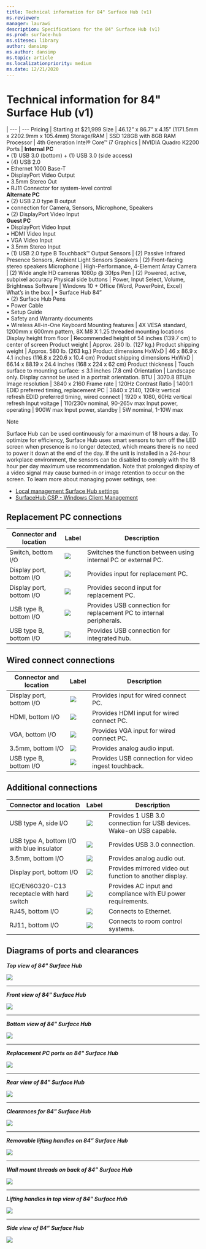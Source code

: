 ```yaml
---
title: Technical information for 84" Surface Hub (v1)
ms.reviewer: 
manager: laurawi
description: Specifications for the 84" Surface Hub (v1)
ms.prod: surface-hub
ms.sitesec: library
author: dansimp
ms.author: dansimp
ms.topic: article
ms.localizationpriority: medium
ms.date: 12/21/2020
---
```


# Technical information for 84" Surface Hub (v1)

|
--- | ---
Pricing	| Starting at $21,999 
Size |	46.12” x 86.7” x 4.15” (1171.5mm x 2202.9mm x 105.4mm)
Storage/RAM	| SSD 128GB with 8GB RAM
Processor	| 4th Generation Intel® Core™ i7 
Graphics |	NVIDIA Quadro K2200 
Ports |	**Internal PC**<br>• (1) USB 3.0 (bottom) + (1) USB 3.0 (side access)<br>• (4) USB 2.0<br>•  Ethernet 1000 Base-T<br>• DisplayPort Video Output<br>• 3.5mm Stereo Out<br>• RJ11 Connector for system-level control<br>**Alternate PC**<br>• (2) USB 2.0 type B output<br>•  connection for Camera, Sensors, Microphone, Speakers<br>• (2) DisplayPort Video Input<br>**Guest PC**<br>• DisplayPort Video Input<br>• HDMI Video Input<br>• VGA Video Input<br>• 3.5mm Stereo Input<br>• (1) USB 2.0 type B Touchback™ Output
Sensors	 | (2) Passive Infrared Presence Sensors, Ambient Light Sensors 
Speakers |	(2) Front-facing stereo speakers 
Microphone |	High-Performance, 4-Element Array 
Camera |	(2) Wide angle HD cameras 1080p @ 30fps 
Pen |	(2) Powered, active, subpixel accuracy 
Physical side buttons |	Power, Input Select, Volume, Brightness 
Software |	Windows 10 + Office (Word, PowerPoint, Excel) 
What’s in the box |	• Surface Hub 84”<br>• (2) Surface Hub Pens<br>• Power Cable<br>• Setup Guide<br>• Safety and Warranty documents<br>• Wireless All-in-One Keyboard
Mounting features	| 4X VESA standard, 1200mm x 600mm pattern, 8X M8 X 1.25 threaded mounting locations
Display height from floor	| Recommended height of 54 inches (139.7 cm) to center of screen
Product weight |	Approx. 280 lb. (127 kg.)
Product shipping weight	 | Approx. 580 lb. (263 kg.)
Product dimensions HxWxD | 	46 x 86.9 x 4.1 inches (116.8 x 220.6 x 10.4 cm)
Product shipping dimensions HxWxD |	66.14 x 88.19 x 24.4 inches (168 x 224 x 62 cm)
Product thickness	| Touch surface to mounting surface: ≤ 3.1 inches (7.8 cm)
Orientation	 | Landscape only. Display cannot be used in a portrait orientation.
BTU	 | 3070.8 BTU/h
Image resolution |	3840 x 2160
Frame rate |	120Hz
Contrast Ratio | 1400:1
EDID preferred timing, replacement PC |	3840 x 2140, 120Hz vertical refresh
EDID preferred timing, wired connect |	1920 x 1080, 60Hz vertical refresh
Input voltage | 110/230v nominal, 90-265v max
Input power, operating |	900W max
Input power, standby    |  	5W nominal, 1-10W max

> [!NOTE]
> Surface Hub can be used continuously for a maximum of 18 hours a day. To optimize for efficiency, Surface Hub uses smart sensors to turn off the LED screen when presence is no longer detected, which means there is no need to power it down at the end of the day. If the unit is installed in a 24-hour workplace environment, the sensors can be disabled to comply with the 18 hour per day maximum use recommendation. Note that prolonged display of a video signal may cause burned-in or image retention to occur on the screen. To learn more about managing power settings, see:
>
> - [Local management Surface Hub settings](local-management-surface-hub-settings.md)
> - [SurfaceHub CSP - Windows Client Management](https://docs.microsoft.com/windows/client-management/mdm/surfacehub-csp)

## Replacement PC connections 

Connector and location | Label | Description
--- | --- | ---
Switch, bottom I/O | ![](images/switch.png) | Switches the function between using internal PC or external PC.
Display port, bottom I/O | ![](images/dport.png) | Provides input for replacement PC.
Display port, bottom I/O | ![](images/dport.png) | Provides second input for replacement PC.
USB type B, bottom I/O | ![](images/usb.png) | Provides USB connection for replacement PC to internal peripherals. 
USB type B, bottom I/O | ![](images/usb.png) | Provides USB connection for integrated hub.


## Wired connect connections

Connector and location | Label | Description
--- | --- | ---
Display port, bottom I/O | ![](images/dportio.png) | Provides input for wired connect PC.
HDMI, bottom I/O | ![](images/hdmi.png) | Provides HDMI input for wired connect PC.
VGA, bottom I/O | ![](images/vga.png) | Provides VGA input for wired connect PC.
3.5mm, bottom I/O | ![](images/35mm.png) | Provides analog audio input.
USB type B, bottom I/O | ![](images/usb.png) | Provides USB connection for video ingest touchback.

## Additional connections

Connector and location | Label | Description
--- | --- | ---
USB type A, side I/O | ![](images/usb.png) | Provides 1 USB 3.0 connection for USB devices. Wake-on USB capable.
USB type A, bottom I/O with blue insulator | ![](images/usb.png) | Provides USB 3.0 connection.
3.5mm, bottom I/O | ![](images/analog.png) | Provides analog audio out.
Display port, bottom I/O | ![](images/dportout.png) | Provides mirrored video out function to another display.
IEC/EN60320-C13 receptacle with hard switch | ![](images/iec.png) | Provides AC input and compliance with EU power requirements.
RJ45, bottom I/O | ![](images/rj45.png) | Connects to Ethernet.
RJ11, bottom I/O | ![](images/rj11.png) | Connects to room control systems.







## Diagrams of ports and clearances

***Top view of 84" Surface Hub***

![](images/sh-84-top.png)

---


***Front view of 84" Surface Hub***

![](images/sh-84-front.png)


---

***Bottom view of 84" Surface Hub***

![](images/sh-84-bottom.png)


---

***Replacement PC ports on 84" Surface Hub***

![](images/sh-84-rpc-ports.png)



---

***Rear view of 84" Surface Hub***

![](images/sh-84-rear.png)


---

***Clearances for 84" Surface Hub***

![](images/sh-84-clearance.png)

---


***Removable lifting handles on 84” Surface Hub***

![](images/sh-84-hand.png)


---


***Wall mount threads on back of 84” Surface Hub***

![](images/sh-84-wall.png)

---
***Lifting handles in top view of 84” Surface Hub***

![](images/sh-84-hand-top.png)

---
***Side view of 84” Surface Hub***

![](images/sh-84-side.png)


